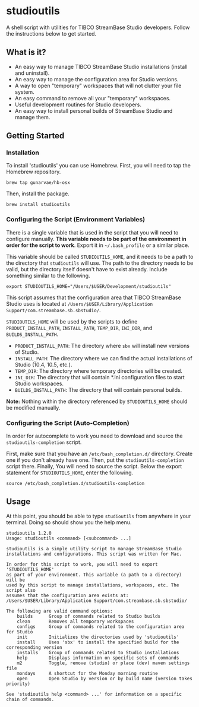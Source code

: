 # studioutils

A shell script with utilities for TIBCO StreamBase Studio developers. Follow the instructions below to get started.

## What is it?

* An easy way to manage TIBCO StreamBase Studio installations (install and uninstall).
* An easy way to manage the configuration area for Studio versions.
* A way to open "temporary" workspaces that will not clutter your file system.
* An easy command to remove all your "temporary" workspaces.
* Useful development routines for Studio developers.
* An easy way to install personal builds of StreamBase Studio and manage them.

## Getting Started

### Installation

To install 'studioutils' you can use Homebrew. First, you will need to tap the Homebrew repository.

```
brew tap gunarvae/hb-osx
```

Then, install the package.

```
brew install studioutils
```

### Configuring the Script (Environment Variables)

There is a single variable that is used in the script that you will need to configure manually. **This variable needs to be part of the environment in order for the script to work**. Export it in `~/.bash_profile` or a similar place.

This variable should be called `STUDIOUTILS_HOME`, and it needs to be a path to the directory that `studioutils` will use. The path to the directory needs to be valid, but the directory itself doesn't have to exist already. Include something similar to the following.

```
export STUDIOUTILS_HOME="/Users/$USER/Development/studioutils"
```

This script assumes that the configuration area that TIBCO StreamBase Studio uses is located at `/Users/$USER/Library/Application Support/com.streambase.sb.sbstudio/`.

`STUDIOUTILS_HOME` will be used by the scripts to define `PRODUCT_INSTALL_PATH`, `INSTALL_PATH`, `TEMP_DIR`, `INI_DIR`, and `BUILDS_INSTALL_PATH`.

* `PRODUCT_INSTALL_PATH`: The directory where `sbx` will install new versions of Studio.
* `INSTALL_PATH`: The directory where we can find the actual installations of Studio (10.4, 10.5, etc.).
* `TEMP_DIR`: The directory where temporary directories will be created.
* `INI_DIR`: The directory that will contain *.ini configuration files to start Studio workspaces.
* `BUILDS_INSTALL_PATH`: The directory that will contain personal builds.

**Note:** Nothing within the directory referenced by `STUDIOUTILS_HOME` should be modified manually.

### Configuring the Script (Auto-Completion)

In order for autocomplete to work you need to download and source the `studioutils-completion` script.

First, make sure that you have an `/etc/bash_completion.d/` directory. Create one if you don't already have one. Then, put the `studioutils-completion` script there. Finally, You will need to source the script. Below the export statement for `STUDIOUTILS_HOME`, enter the following.

```
source /etc/bash_completion.d/studioutils-completion
```

## Usage

At this point, you should be able to type `studioutils` from anywhere in your terminal. Doing so should show you the help menu.

``` 
studioutils 1.2.0
Usage: studioutils <command> [<subcommand> ...]

studioutils is a simple utility script to manage StreamBase Studio 
installations and configurations. This script was written for Mac.

In order for this script to work, you will need to export 'STUDIOUTILS_HOME'
as part of your environment. This variable (a path to a directory) will be 
used by this script to manage installations, workspaces, etc. The script also 
assumes that the configuration area exists at:
/Users/$USER/Library/Application Support/com.streambase.sb.sbstudio/

The following are valid command options:
    builds      Group of commands related to Studio builds
    clean       Removes all temporary workspaces
    configs     Group of commands related to the configuration area for Studio
    init        Initializes the directories used by 'studioutils'
    install     Uses 'sbx' to install the specified build for the corresponding version
    installs    Group of commands related to Studio installations
    help        Displays information on specific sets of commands
    m2          Toggle, remove (studio) or place (dev) maven settings file
    mondays     A shortcut for the Monday morning routine
    open        Open Studio by version or by build name (version takes priority)

See 'studioutils help <command> ...' for information on a specific chain of commands.
```

